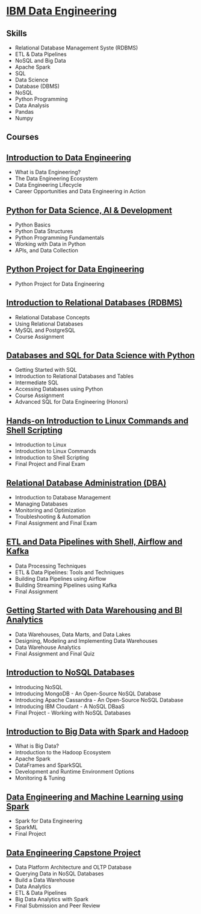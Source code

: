 # [IBM Data Engineering](https://www.coursera.org/professional-certificates/ibm-data-engineer)

## **Skills**
- Relational Database Management Syste (RDBMS)
- ETL & Data Pipelines
- NoSQL and Big Data
- Apache Spark
- SQL
- Data Science
- Database (DBMS)
- NoSQL
- Python Programming
- Data Analysis
- Pandas
- Numpy


## **Courses**
## [Introduction to Data Engineering](https://www.coursera.org/learn/introduction-to-data-engineering?specialization=ibm-data-engineer)
- What is Data Engineering?
- The Data Engineering Ecosystem
- Data Engineering Lifecycle
- Career Opportunities and Data Engineering in Action


## [Python for Data Science, AI & Development](https://www.coursera.org/learn/python-for-applied-data-science-ai?specialization=ibm-data-engineer)
- Python Basics
- Python Data Structures
- Python Programming Fundamentals
- Working with Data in Python
- APIs, and Data Collection


## [Python Project for Data Engineering](https://www.coursera.org/learn/python-project-for-data-engineering?specialization=ibm-data-engineer)
- Python Project for Data Engineering 


## [Introduction to Relational Databases (RDBMS)](https://www.coursera.org/learn/introduction-to-relational-databases?specialization=ibm-data-engineer)
- Relational Database Concepts
- Using Relational Databases
- MySQL and PostgreSQL
- Course Assignment


## [Databases and SQL for Data Science with Python](https://www.coursera.org/learn/sql-data-science?specialization=ibm-data-engineer)
- Getting Started with SQL
- Introduction to Relational Databases and Tables
- Intermediate SQL
- Accessing Databases using Python
- Course Assignment
- Advanced SQL for Data Engineering (Honors)


## [Hands-on Introduction to Linux Commands and Shell Scripting](https://www.coursera.org/learn/hands-on-introduction-to-linux-commands-and-shell-scripting?specialization=ibm-data-engineer)
- Introduction to Linux
- Introduction to Linux Commands
- Introduction to Shell Scripting
- Final Project and Final Exam


## [Relational Database Administration (DBA)](https://www.coursera.org/learn/relational-database-administration?specialization=ibm-data-engineer)
- Introduction to Database Management
- Managing Databases
- Monitoring and Optimization
- Troubleshooting & Automation
- Final Assignment and Final Exam


## [ETL and Data Pipelines with Shell, Airflow and Kafka](https://www.coursera.org/learn/etl-and-data-pipelines-shell-airflow-kafka?specialization=ibm-data-engineer)
- Data Processing Techniques
- ETL & Data Pipelines: Tools and Techniques
- Building Data Pipelines using Airflow
- Building Streaming Pipelines using Kafka
- Final Assignment


## [Getting Started with Data Warehousing and BI Analytics](https://www.coursera.org/learn/getting-started-with-data-warehousing-and-bi-analytics?specialization=ibm-data-engineer)
- Data Warehouses, Data Marts, and Data Lakes
- Designing, Modeling and Implementing Data Warehouses
- Data Warehouse Analytics
- Final Assignment and Final Quiz


## [Introduction to NoSQL Databases](https://www.coursera.org/learn/introduction-to-nosql-databases?specialization=ibm-data-engineer)
- Introducing NoSQL
- Introducing MongoDB - An Open-Source NoSQL Database
- Introducing Apache Cassandra - An Open-Source NoSQL Database
- Introducing IBM Cloudant - A NoSQL DBaaS
- Final Project - Working with NoSQL Databases


## [Introduction to Big Data with Spark and Hadoop](https://www.coursera.org/learn/introduction-to-big-data-with-spark-hadoop?specialization=ibm-data-engineer)
- What is Big Data?
- Introduction to the Hadoop Ecosystem
- Apache Spark
- DataFrames and SparkSQL
- Development and Runtime Environment Options
- Monitoring & Tuning


## [Data Engineering and Machine Learning using Spark](https://www.coursera.org/learn/data-engineering-and-machine-learning-using-spark?specialization=ibm-data-engineer)
- Spark for Data Engineering
- SparkML
- Final Project


## [Data Engineering Capstone Project](https://www.coursera.org/learn/data-enginering-capstone-project?specialization=ibm-data-engineer)
- Data Platform Architecture and OLTP Database
- Querying Data in NoSQL Databases
- Build a Data Warehouse
- Data Analytics
- ETL & Data Pipelines
- Big Data Analytics with Spark
- Final Submission and Peer Review
